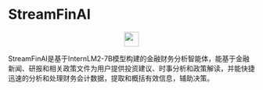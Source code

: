 # StreamFinAI
<div align=center>
<img src="https://github.com/XuanKeAI/StreamFinAI/blob/main/images/DALL%C2%B7E%202024-03-26%2022.45.02%20-%20Create%20a%20simple%20and%20clean%20logo%20for%20a%20fintech%20company%20named%20StreamFinAI%2C%20focusing%20on%20minimalism.%20The%20logo%20should%20have%20a%20clear%2C%20easily%20recognizable%20symb.webp" width="30px" height="30px">
</div>

StreamFinAI是基于InternLM2-7B模型构建的金融财务分析智能体，能基于金融新闻、研报和相关政策文件为用户提供投资建议、时事分析和政策解读，并能快捷迅速的分析和处理财务会计数据，提取和概括有效信息，辅助决策。
